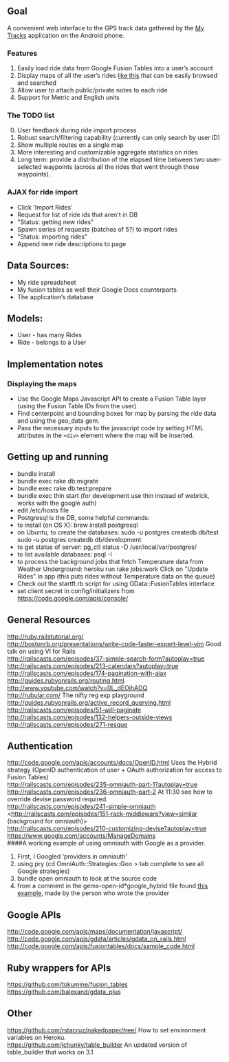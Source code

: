 ## Goal
A convenient web interface to the GPS track data gathered by the [My Tracks](http://mytracks.appspot.com/) application on the Android phone.  

### Features
1. Easily load ride data from Google Fusion Tables into a user’s account
2. Display maps of all the user’s rides [like this](http://maps.google.com/maps/ms?msa=0&msid=216635579959815109659.0004acea80b8bb4f5d6db) that can be easily browsed and searched
3. Allow user to attach public/private notes to each ride
4. Support for Metric and English units


### The TODO list
0. User feedback during ride import process
1. Robust search/filtering capability (currently can only search by user ID)
2. Show multiple routes on a single map
3. More interesting and customizable aggregate statistics on rides
4. Long term: provide a distribution of the elapsed time between two user-selected waypoints (across all the rides that went through those waypoints).  

### AJAX for ride import
- Click 'Import Rides'
- Request for list of ride ids that aren't in DB
- "Status: getting new rides"
- Spawn series of requests (batches of 5?) to import rides
- "Status: importing rides"
- Append new ride descriptions to page

## Data Sources:
- My ride spreadsheet
- My fusion tables as well their Google Docs counterparts
- The application’s database

## Models:
- User - has many Rides
- Ride - belongs to a User

## Implementation notes
### Displaying the maps
- Use the Google Maps Javascript API to create a Fusion Table layer (using the Fusion Table IDs from the user)
- Find centerpoint and bounding boxes for map by parsing the ride data and using the geo\_data gem.
- Pass the necessary inputs to the javascript code by setting HTML attributes in the `<div>` element where the map will be inserted.

## Getting up and running
- bundle install
- bundle exec rake db:migrate
- bundle exec rake db:test:prepare
- bundle exec thin start (for development use thin instead of webrick, works
    with the google auth)
- edit /etc/hosts file
- Postgresql is the DB, some helpful commands:
- to install (on OS X): brew install postgresql
- on Ubuntu, to create the databases:
  sudo -u postgres createdb db/test
  sudo -u postgres createdb db/development
- to get status of server: pg\_ctl status -D /usr/local/var/postgres/
- to list available databases: psql -l
- to process the background jobs that fetch Temperature data from Weather
  Underground: 
  heroku run rake jobs:work 
  Click on "Update Rides" in app (this puts rides without Temperature data on
  the queue)
- Check out the startft.rb script for using GData::FusionTables interface 
- set client secret in config/initializers from https://code.google.com/apis/console/

## General Resources ##
<http://ruby.railstutorial.org/>  
<http://bostonrb.org/presentations/write-code-faster-expert-level-vim> Good talk on using VI for Rails  
<http://railscasts.com/episodes/37-simple-search-form?autoplay=true>  
<http://railscasts.com/episodes/213-calendars?autoplay=true>  
<http://railscasts.com/episodes/174-pagination-with-ajax>  
<http://guides.rubyonrails.org/routing.html>  
<http://www.youtube.com/watch?v=0L_dEOjhADQ>  
<http://rubular.com/> The nifty reg exp playground  
<http://guides.rubyonrails.org/active_record_querying.html>  
<http://railscasts.com/episodes/51-will-paginate>  
<http://railscasts.com/episodes/132-helpers-outside-views>  
<http://railscasts.com/episodes/271-resque>  

## Authentication
<http://code.google.com/apis/accounts/docs/OpenID.html> Uses the Hybrid strategy (OpenID authentication of user + OAuth authorization for access to Fusion Tables)  
<http://railscasts.com/episodes/235-omniauth-part-1?autoplay=true>  
<http://railscasts.com/episodes/236-omniauth-part-2> At 11:30 see how to override devise password required.  
<http://railscasts.com/episodes/241-simple-omniauth>
<http://railscasts.com/episodes/151-rack-middleware?view=similar (background for omniauth)>  
<http://railscasts.com/episodes/210-customizing-devise?autoplay=true>  
<https://www.google.com/accounts/ManageDomains>  
####A working example of using omniauth with Google as a provider.  
1. First, I Googled ‘providers in omniauth’
2. using pry (cd OmniAuth::Strategies::Goo > tab complete to see all Google strategies)
3. bundle open omniauth to look at the source code
4. from a comment in the gems-open-id\*google\_hybrid file found [this example](https://github.com/boyvanamstel/Google-Hybrid-Omniauth-implementation), made by the person who wrote the provider  

## Google APIs
<http://code.google.com/apis/maps/documentation/javascript/>  
<http://code.google.com/apis/gdata/articles/gdata_on_rails.html>  
<http://code.google.com/apis/fusiontables/docs/sample_code.html>  

## Ruby wrappers for APIs
<https://github.com/tokumine/fusion_tables>  
<https://github.com/balexand/gdata_plus>  

## Other
<https://github.com/rstacruz/nakedpaper/tree/> How to set environment variables on Heroku.  
<https://github.com/jchunky/table_builder> An updated version of table\_builder that works on 3.1  
